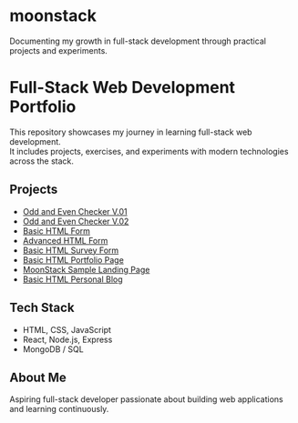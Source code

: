 # moonstack
Documenting my growth in full-stack development through practical projects and experiments.

# Full-Stack Web Development Portfolio

This repository showcases my journey in learning full-stack web development.  
It includes projects, exercises, and experiments with modern technologies across the stack.

## Projects
<!-- - [StudyHub – Learning Resources Manager](https://github.com/moonr3ader/studyhub.git) -->
- [Odd and Even Checker V.01](lesson/oddEven.html)
- [Odd and Even Checker V.02](lesson/oddEven2.html)
- [Basic HTML Form](lesson/formPractice.html)
- [Advanced HTML Form](lesson/advanceFormPractice.html)
- [Basic HTML Survey Form](lesson/surveyform.html)
- [Basic HTML Portfolio Page](lesson/project1Portfolio.html)
- [MoonStack Sample Landing Page](lesson/sampleLandingPage.html)
- [Basic HTML Personal Blog](lesson/personalBlog.html)


## Tech Stack
- HTML, CSS, JavaScript
- React, Node.js, Express
- MongoDB / SQL

## About Me
Aspiring full-stack developer passionate about building web applications and learning continuously.  
 <!-- Connect with me on [LinkedIn](your-link) | [Portfolio Website](your-link) -->
